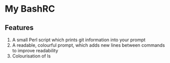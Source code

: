 # My BashRC

## Features
  1. A small Perl script which prints git information into your prompt
  2. A readable, colourful prompt, which adds new lines between commands to improve readability
  3. Colourisation of ls
